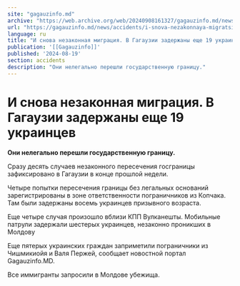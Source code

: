 ```yaml
---
site: "gagauzinfo.md"
archive: "https://web.archive.org/web/20240908161327/gagauzinfo.md/news/accidents/i-snova-nezakonnaya-migratsiya-v-gagauzii-zaderzhani-esche-19-ukraintsev"
url: "https://gagauzinfo.md/news/accidents/i-snova-nezakonnaya-migratsiya-v-gagauzii-zaderzhani-esche-19-ukraintsev"
language: ru
title: "И снова незаконная миграция. В Гагаузии задержаны еще 19 украинцев"
publication: '[[Gagauzinfo]]'
published: '2024-08-19'
section: accidents
description: "Они нелегально перешли государственную границу."
---
```


# И снова незаконная миграция. В Гагаузии задержаны еще 19 украинцев

**Они нелегально перешли государственную границу.**

Сразу десять случаев незаконного пересечения госграницы зафиксировано в Гагаузии в конце прошлой недели.

Четыре попытки пересечения границы без легальных оснований зарегистрированы в зоне ответственности пограничников из Копчака. Там были задержаны восемь украинцев призывного возраста.

Еще четыре случая произошло вблизи КПП Вулканешты. Мобильные патрули задержали шестерых украинцев, незаконно проникших в Молдову

Еще пятерых украинских граждан заприметили пограничники из Чишмикиойя и Валя Пержей, сообщает новостной портал Gagauzinfo.MD.

Все иммигранты запросили в Молдове убежища.